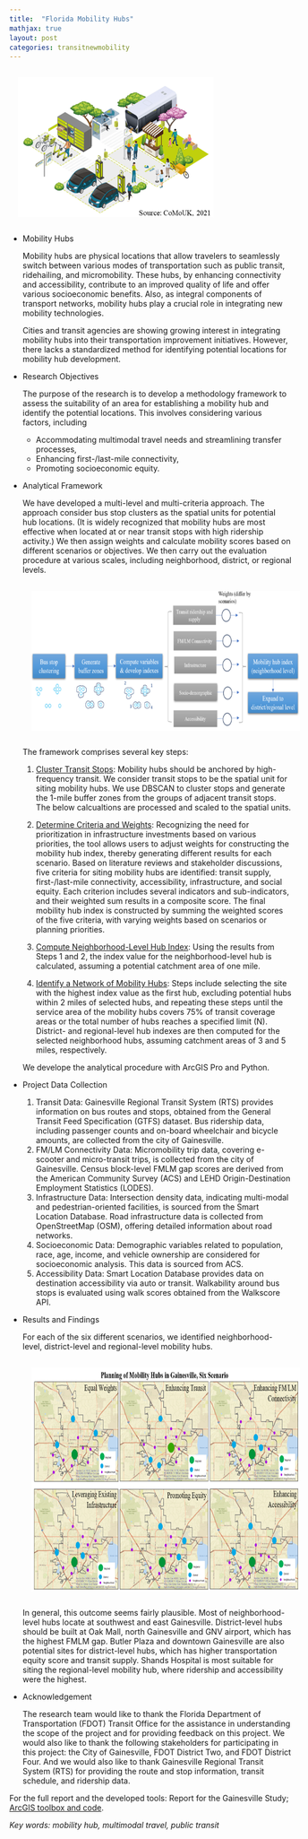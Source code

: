 ```yaml
---
title:  "Florida Mobility Hubs"
mathjax: true
layout: post
categories: transitnewmobility
---
```



<img align="center" width="350" height="250" src="https://github.com/jacobyan0/jacobyan0.github.io/raw/master/images/Mobilityhub_fig1_intro.png" style="vertical-align:middle;margin:15px 15px"/> 

<!--This project introduces a novel mobility hub identification framework. Beginning with a GIS-based methodology, we identify hub locations by prioritizing factors such as transit availability, accessibility, and equity. The tool, available on GitHub, utilizes publicly accessible datasets, ensuring its versatility for diverse regions. To refine these locations, we then integrate citizen input through a survey focused on multimodal travel and opinions on the identified hubs. This collaborative approach optimizes GIS-identified hub locations. In a case study for Gainesville, Florida, we identified mobility hubs at neighborhood, district, and regional levels, and we're extending the application to West Palm Beach. -->


- Mobility Hubs

  Mobility hubs are physical locations that allow travelers to seamlessly switch between various modes of transportation such as public transit, ridehailing, and micromobility. These hubs, by enhancing connectivity and accessibility, contribute to an improved quality of life and offer various socioeconomic benefits. Also, as integral components of transport networks, mobility hubs play a crucial role in integrating new mobility technologies.

  Cities and transit agencies are showing growing interest in integrating mobility hubs into their transportation improvement initiatives. However, there lacks a standardized method for identifying potential locations for mobility hub development.
  
  
- Research Objectives

   The purpose of the research is to develop a methodology framework to assess the suitability of an area for establishing a mobility hub and identify the potential locations. This involves considering various factors, including
  - Accommodating multimodal travel needs and streamlining transfer processes, 
  - Enhancing first-/last-mile connectivity,
  - Promoting socioeconomic equity.

- Analytical Framework

  We have developed a multi-level and multi-criteria approach. The approach consider bus stop clusters as the spatial units for potential hub locations. (It is widely recognized that mobility hubs are most effective when located at or near transit stops with high ridership activity.) We then assign weights and calculate mobility scores based on different scenarios or objectives. We then carry out the evaluation procedure at various scales, including neighborhood, district, or regional levels. 

  <img align="center" width="700" height="250" src="https://github.com/jacobyan0/jacobyan0.github.io/raw/master/images/Mobilityhub_fig2_flow.png" style="vertical-align:middle;margin:15px 15px"/> 

  The framework comprises several key steps:

  1. <u>Cluster Transit Stops</u>: Mobility hubs should be anchored by high-frequency transit. We consider transit stops to be the spatial unit for siting mobility hubs. We use DBSCAN to cluster stops and generate the 1-mile buffer zones from the groups of adjacent transit stops. The below calcualtions are processed and scaled to the spatial units.
  
  2. <u>Determine Criteria and Weights</u>: Recognizing the need for prioritization in infrastructure investments based on various priorities, the tool allows users to adjust weights for constructing the mobility hub index, thereby generating different results for each scenario. Based on literature reviews and stakeholder discussions, five criteria for siting mobility hubs are identified: transit supply, first-/last-mile connectivity, accessibility, infrastructure, and social equity. Each criterion includes several indicators and sub-indicators, and their weighted sum results in a composite score. The final mobility hub index is constructed by summing the weighted scores of the five criteria, with varying weights based on scenarios or planning priorities.
  
  3. <u>Compute Neighborhood-Level Hub Index</u>: Using the results from Steps 1 and 2, the index value for the neighborhood-level hub is calculated, assuming a potential catchment area of one mile.
  
  4. <u>Identify a Network of Mobility Hubs</u>: Steps include selecting the site with the highest index value as the first hub, excluding potential hubs within 2 miles of selected hubs, and repeating these steps until the service area of the mobility hubs covers 75% of transit coverage areas or the total number of hubs reaches a specified limit (N). District- and regional-level hub indexes are then computed for the selected neighborhood hubs, assuming catchment areas of 3 and 5 miles, respectively.

  We develope the analytical procedure with ArcGIS Pro and Python.

- Project Data Collection
    1. Transit Data: Gainesville Regional Transit System (RTS) provides information on bus routes and stops, obtained from the General Transit Feed Specification (GTFS) dataset. Bus ridership data, including passenger counts and on-board wheelchair and bicycle amounts, are collected from the city of Gainesville.
    2. FM/LM Connectivity Data: Micromobility trip data, covering e-scooter and micro-transit trips, is collected from the city of Gainesville. Census block-level FMLM gap scores are derived from the American Community Survey (ACS) and LEHD Origin-Destination Employment Statistics (LODES).
    3. Infrastructure Data: Intersection density data, indicating multi-modal and pedestrian-oriented facilities, is sourced from the Smart Location Database. Road infrastructure data is collected from OpenStreetMap (OSM), offering detailed information about road networks.
    4. Socioeconomic Data: Demographic variables related to population, race, age, income, and vehicle ownership are considered for socioeconomic analysis. This data is sourced from ACS.
    5. Accessibility Data: Smart Location Database provides data on destination accessibility via auto or transit. Walkability around bus stops is evaluated using walk scores obtained from the Walkscore API.

- Results and Findings

  For each of the six different scenarios, we identified neighborhood-level, district-level and regional-level mobility hubs.

  <img align="center" width="700" height="400" src="https://github.com/jacobyan0/jacobyan0.github.io/raw/master/images/Mobilityhub_fig3_case.png" style="vertical-align:middle;margin:15px 15px"/> 

  In general, this outcome seems fairly plausible. Most of neighborhood-level hubs locate at southwest and east Gainesville. District-level hubs should be built at Oak Mall, north Gainesville and GNV airport, which has the highest FMLM gap. Butler Plaza and downtown Gainesville are also potential sites for district-level hubs, which has higher transportation equity score and transit supply. Shands Hospital is most suitable for siting the regional-level mobility hub, where ridership and accessibility were the highest. 
  
  

- Acknowledgement
  
  The research team would like to thank the Florida Department of Transportation (FDOT) Transit Office for the assistance in understanding the scope of the project and for providing feedback on this project.
  We would also like to thank the following stakeholders for participating in this project: the City of Gainesville, FDOT District Two, and FDOT District Four.
  And we would also like to thank Gainesville Regional Transit System (RTS) for providing the route and stop information, transit schedule, and ridership data.
  
  


For the full report and the developed tools: Report for the Gainesville Study; [ArcGIS toolbox and code](https://github.com/jacobyan0/Just-and-Green-Transportatiion-Lab).

  
*Key words: mobility hub, multimodal travel, public transit*
